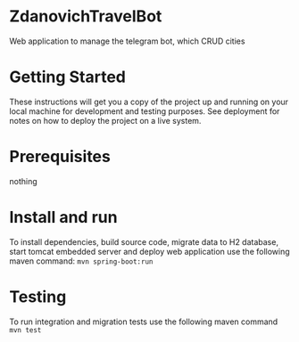 # ZdanovichTravelBot

Web application to manage the telegram bot, which CRUD cities

# Getting Started

These instructions will get you a copy of the project up and running on your local machine for development and testing purposes. See deployment for notes on how to deploy the project on a live system.

# Prerequisites

nothing

# Install and run

To install dependencies, build source code, migrate data to H2 database, 
start tomcat embedded server and deploy web application use
the following maven command: `mvn spring-boot:run`

# Testing

To run integration and migration tests use the following maven command
`mvn test`